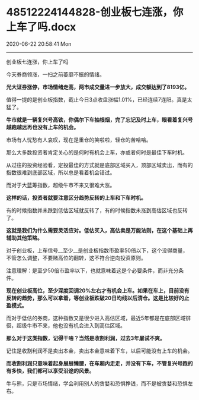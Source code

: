 # 48512224144828-创业板七连涨，你上车了吗.docx

2020-06-22 20:58:41 Mon

----

创业板七连涨，你上车了吗

今天券商领涨，一扫之前萎靡不振的情绪。

__光大证券涨停，市场情绪走高，两市成交量进一步放大，成交额达到了8193亿。__

值得一提的是创业板指数，截止今日3点收盘涨幅1\.01%，已经连续7连阳。真是太猛了。

__牛市就是一辆复兴号高铁，你偶尔下车抽根烟，完了忘记及时上车，眼看着复兴号越跑越远再也没有上车的机会。__

市场有人忧愁有人哀叹，现在是重仓的笑啦啦，轻仓的苦哈哈。

那么大多数投资者肯定关心的是何时有机会上车，亦或者何时是最佳下车时机。

从过往的投资经验看，定投最佳的方式就是底部区域买入，顶部区域卖出，而有的指数很难到底部区域，所以总是看着机会错过。

而对于大蓝筹指数，超级牛市不来又很难大涨。

__这样的话，投资者就要注意区分趋势反转的上车和下车时机。__

有的时候指数并未跌到低估区域就反转了，有的时候指数未涨到高估区域也反转了。

__这就是我们为什么需要灵活应对。低估买入，高估卖是万能法则，在这个基础上再辅助其他策略。__

对于创业板，上车信号__至少__是创业板指数市盈率50倍以下，这个没得商量，不管怎么调整，不要赌高位的翻转，这不符合逆向投资原则。

注意理解：是至少50倍市盈率以下，也就意味着这是个必要条件，而非充分条件。

__现在创业板高位，至少深度回调20%左右才有机会上车。如果在车上，目前没有反转的趋势，那么可以拿着，等创业板跌破20日均线以后清仓。这是比较好的止盈模式。__

而对于低估的券商，这种指数又是很少进入高估区域，最近5年都是在底部区域徘徊，超级牛市不来，他也没有机会进入到高估区域。

__那么对于这类指数，记得干啥？当然是收割利润，过去3年屡试不爽。__

记住是收割利润不是卖出本金，卖出本金意味着下车，以后可能没有上车的机会。

__而收割利润只意味着起身展展懒腰，在车厢内走走，并没有下车，不管复兴号跑的有多快，我们都可以享受沿途的风景。__

牛与熊，只是市场情绪，学会利用别人的贪婪和恐惧挣钱，而不是被贪婪和恐惧左右。

